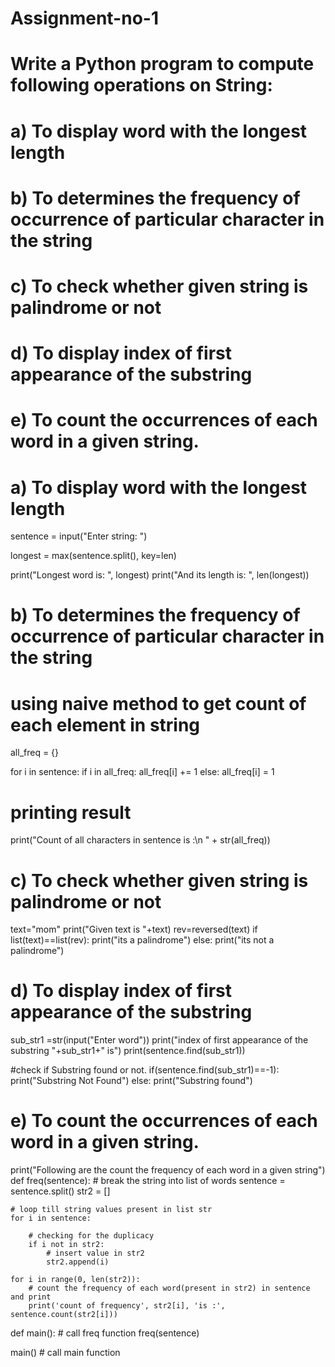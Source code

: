 # Assignment-no-1
# Write a Python program to compute following operations on String:
# a) To display word with the longest length
# b) To determines the frequency of occurrence of particular character in the string
# c) To check whether given string is palindrome or not
# d) To display index of first appearance of the substring
# e) To count the occurrences of each word in a given string.


# a) To display word with the longest length

sentence = input("Enter string: ")

longest = max(sentence.split(), key=len)

print("Longest word is: ", longest)
print("And its length is: ", len(longest))


# b) To determines the frequency of occurrence of particular character in the string

# using naive method to get count of each element in string
all_freq = {}

for i in sentence:
    if i in all_freq:
        all_freq[i] += 1
    else:
        all_freq[i] = 1

# printing result
print("Count of all characters in sentence is :\n "
      + str(all_freq))




# c) To check whether given string is palindrome or not

text="mom"
print("Given text is "+text)
rev=reversed(text)
if list(text)==list(rev):
    print("its a palindrome")
else:
    print("its not a palindrome")



# d) To display index of first appearance of the substring


sub_str1 =str(input("Enter word"))
print("index of first appearance of the substring "+sub_str1+" is")
print(sentence.find(sub_str1))

#check if Substring found or not.
if(sentence.find(sub_str1)==-1):
    print("Substring Not Found")
else:
    print("Substring found")




#  e) To count the occurrences of each word in a given string.

print("Following are the count the frequency of each word in a given string")
def freq(sentence):
    # break the string into list of words
    sentence = sentence.split()
    str2 = []

    # loop till string values present in list str
    for i in sentence:

        # checking for the duplicacy
        if i not in str2:
            # insert value in str2
            str2.append(i)

    for i in range(0, len(str2)):
        # count the frequency of each word(present in str2) in sentence and print
        print('count of frequency', str2[i], 'is :', sentence.count(str2[i]))

def main():
    # call freq function
    freq(sentence)

main()  # call main function
